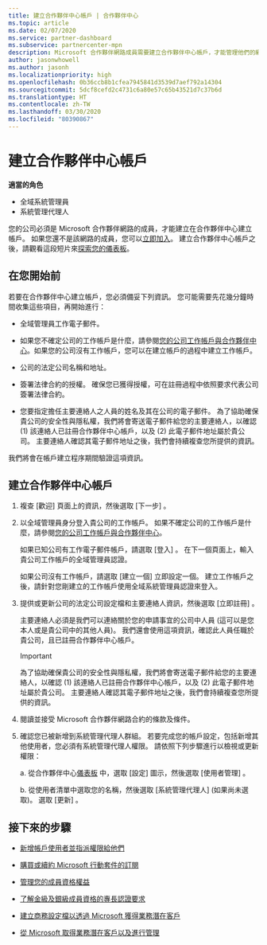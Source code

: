 ```yaml
---
title: 建立合作夥伴中心帳戶 | 合作夥伴中心
ms.topic: article
ms.date: 02/07/2020
ms.service: partner-dashboard
ms.subservice: partnercenter-mpn
description: Microsoft 合作夥伴網路成員需要建立合作夥伴中心帳戶，才能管理他們的網路權益和專長認證，以及建立商務設定檔。
author: jasonwhowell
ms.author: jasonh
ms.localizationpriority: high
ms.openlocfilehash: 0b36ccb8b1cfea7945841d3539d7aef792a14304
ms.sourcegitcommit: 5dcf8cefd2c4731c6a80e57c65b43521d7c37b6d
ms.translationtype: HT
ms.contentlocale: zh-TW
ms.lasthandoff: 03/30/2020
ms.locfileid: "80390867"
---
```

# <a name="create-a-partner-center-account"></a>建立合作夥伴中心帳戶

**適當的角色**

- 全域系統管理員
- 系統管理代理人

您的公司必須是 Microsoft 合作夥伴網路的成員，才能建立在合作夥伴中心建立帳戶。 如果您還不是該網路的成員，您可以[立即加入](https://partner.microsoft.com/commercial#)。 建立合作夥伴中心帳戶之後，請觀看這段短片來[探索您的儀表板](https://vimeo.com/290338211)。

## <a name="before-you-begin"></a>在您開始前

若要在合作夥伴中心建立帳戶，您必須備妥下列資訊。 您可能需要先花幾分鐘時間收集這些項目，再開始進行：

-   全域管理員工作電子郵件。

-   如果您不確定公司的工作帳戶是什麼，請參閱[您的公司工作帳戶與合作夥伴中心](azure-active-directory-tenants-and-partner-center.md)。如果您的公司沒有工作帳戶，您可以在建立帳戶的過程中建立工作帳戶。 

-   公司的法定公司名稱和地址。  

-   簽署法律合約的授權。 確保您已獲得授權，可在註冊過程中依照要求代表公司簽署法律合約。

-   您要指定擔任主要連絡人之人員的姓名及其在公司的電子郵件。 為了協助確保貴公司的安全性與隱私權，我們將會寄送電子郵件給您的主要連絡人，以確認 (1) 該連絡人已註冊合作夥伴中心帳戶，以及 (2) 此電子郵件地址屬於貴公司。 主要連絡人確認其電子郵件地址之後，我們會持續複查您所提供的資訊。

我們將會在帳戶建立程序期間驗證這項資訊。 
 
## <a name="create-a-partner-center-account"></a>建立合作夥伴中心帳戶

1.  複查 [歡迎]  頁面上的資訊，然後選取 [下一步]  。

2.  以全域管理員身分登入貴公司的工作帳戶。 如果不確定公司的工作帳戶是什麼，請參閱[您的公司工作帳戶與合作夥伴中心](azure-active-directory-tenants-and-partner-center.md)。

    如果已知公司有工作電子郵件帳戶，請選取 [登入]  。 在下一個頁面上，輸入貴公司工作帳戶的全域管理員認證。 

    如果公司沒有工作帳戶，請選取 [建立一個]  立即設定一個。 建立工作帳戶之後，請針對您剛建立的工作帳戶使用全域系統管理員認證來登入。

3.  提供或更新公司的法定公司設定檔和主要連絡人資訊，然後選取 [立即註冊]  。 

    主要連絡人必須是我們可以連絡關於您的申請事宜的公司中人員 (這可以是您本人或是貴公司中的其他人員)。 我們還會使用這項資訊，確認此人員任職於貴公司，且已註冊合作夥伴中心帳戶。

    > [!IMPORTANT]  
    > 為了協助確保貴公司的安全性與隱私權，我們將會寄送電子郵件給您的主要連絡人，以確認 (1) 該連絡人已註冊合作夥伴中心帳戶，以及 (2) 此電子郵件地址屬於貴公司。 主要連絡人確認其電子郵件地址之後，我們會持續複查您所提供的資訊。

4.  閱讀並接受 Microsoft 合作夥伴網路合約的條款及條件。 

5.  確認您已被新增到系統管理代理人群組。 若要完成您的帳戶設定，包括新增其他使用者，您必須有系統管理代理人權限。 請依照下列步驟進行以檢視或更新權限：

    a. 從合作夥伴中心[儀表板](https://partner.microsoft.com/dashboard/home**) 中，選取 [設定]  圖示，然後選取 [使用者管理]  。  

    b. 從使用者清單中選取您的名稱，然後選取 [系統管理代理人]  (如果尚未選取)。 選取 [更新]  。  

## <a name="next-steps"></a>接下來的步驟

-   [新增帳戶使用者並指派權限給他們](create-user-accounts-and-set-permissions.md)

-   [購買或續約 Microsoft 行動套件的訂閱](mpn-get-action-pack.md)

-   [管理您的成員資格權益](manage-your-partner-network-benefits.md)

-   [了解金級及銀級成員資格的專長認證要求](https://partner.microsoft.com/membership/competencies)

-   [建立商務設定檔以透過 Microsoft 獲得業務潛在客戶](create-a-marketing-profile.md)

-   [從 Microsoft 取得業務潛在客戶以及進行管理](responding-to-referrals.md)